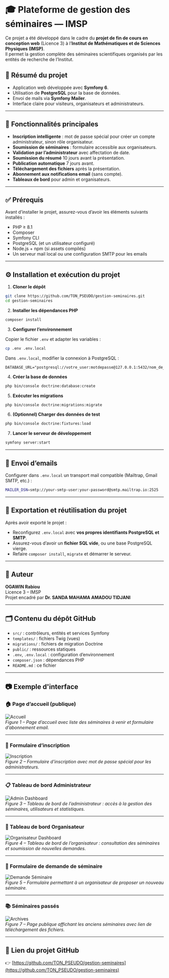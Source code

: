 
# 🎓 Plateforme de gestion des séminaires — IMSP

Ce projet a été développé dans le cadre du **projet de fin de cours en conception web** (Licence 3) à l’**Institut de Mathématiques et de Sciences Physiques (IMSP)**.  
Il permet la gestion complète des séminaires scientifiques organisés par les entités de recherche de l’Institut.

## 🧾 Résumé du projet

- Application web développée avec **Symfony 6**.
- Utilisation de **PostgreSQL** pour la base de données.
- Envoi de mails via **Symfony Mailer**.
- Interface claire pour visiteurs, organisateurs et administrateurs.

---

## 🎯 Fonctionnalités principales

- **Inscription intelligente** : mot de passe spécial pour créer un compte administrateur, sinon rôle organisateur.
- **Soumission de séminaires** : formulaire accessible aux organisateurs.
- **Validation par l’administrateur** avec affectation de date.
- **Soumission du résumé** 10 jours avant la présentation.
- **Publication automatique** 7 jours avant.
- **Téléchargement des fichiers** après la présentation.
- **Abonnement aux notifications email** (sans compte).
- **Tableaux de bord** pour admin et organisateurs.

---

## ✅ Prérequis

Avant d’installer le projet, assurez-vous d’avoir les éléments suivants installés :

- PHP ≥ 8.1
- Composer
- Symfony CLI
- PostgreSQL (et un utilisateur configuré)
- Node.js + npm (si assets compilés)
- Un serveur mail local ou une configuration SMTP pour les emails

---

## ⚙️ Installation et exécution du projet

1. **Cloner le dépôt**

```bash
git clone https://github.com/TON_PSEUDO/gestion-seminaires.git
cd gestion-seminaires
```

2. **Installer les dépendances PHP**

```bash
composer install
```

3. **Configurer l’environnement**

Copier le fichier `.env` et adapter les variables :

```bash
cp .env .env.local
```

Dans `.env.local`, modifier la connexion à PostgreSQL :

```
DATABASE_URL="postgresql://votre_user:motdepasse@127.0.0.1:5432/nom_de_la_base"
```

4. **Créer la base de données**

```bash
php bin/console doctrine:database:create
```

5. **Exécuter les migrations**

```bash
php bin/console doctrine:migrations:migrate
```

6. **(Optionnel) Charger des données de test**

```bash
php bin/console doctrine:fixtures:load
```

7. **Lancer le serveur de développement**

```bash
symfony server:start
```

---

## 📨 Envoi d’emails

Configurer dans `.env.local` un transport mail compatible (Mailtrap, Gmail SMTP, etc.) :

```bash
MAILER_DSN=smtp://your-smtp-user:your-password@smtp.mailtrap.io:2525
```

---

## 🧪 Exportation et réutilisation du projet

Après avoir exporté le projet :
- Reconfigurez `.env.local` avec **vos propres identifiants PostgreSQL et SMTP**.
- Assurez-vous d’avoir un **fichier SQL vide**, ou une base PostgreSQL vierge.
- Refaire `composer install`, `migrate` et démarrer le serveur.

---

## 👤 Auteur

**OGAWIN Rabiou**  
Licence 3 – IMSP  
Projet encadré par **Dr. SANDA MAHAMA AMADOU TIDJANI**

---

## 🗂️ Contenu du dépôt GitHub

- `src/` : contrôleurs, entités et services Symfony
- `templates/` : fichiers Twig (vues)
- `migrations/` : fichiers de migration Doctrine
- `public/` : ressources statiques
- `.env`, `.env.local` : configuration d’environnement
- `composer.json` : dépendances PHP
- `README.md` : ce fichier

---

## 📷 Exemple d'interface

### 🏠 Page d’accueil (publique)

![Accueil](screenshots/accueil.png)  
*Figure 1 – Page d’accueil avec liste des séminaires à venir et formulaire d’abonnement email.*

---

### 📝 Formulaire d’inscription

![Inscription](screenshots/inscription.png)  
*Figure 2 – Formulaire d’inscription avec mot de passe spécial pour les administrateurs.*

---

### 📋 Tableau de bord Administrateur

![Admin Dashboard](screenshots/admin-dashboard.png)  
*Figure 3 – Tableau de bord de l’administrateur : accès à la gestion des séminaires, utilisateurs et statistiques.*

---

### 👤 Tableau de bord Organisateur

![Organisateur Dashboard](screenshots/organisateur-dashboard.png)  
*Figure 4 – Tableau de bord de l’organisateur : consultation des séminaires et soumission de nouvelles demandes.*

---

### 📨 Formulaire de demande de séminaire

![Demande Séminaire](screenshots/demande-seminaire.png)  
*Figure 5 – Formulaire permettant à un organisateur de proposer un nouveau séminaire.*

---

### 📚 Séminaires passés

![Archives](screenshots/seminaires-passes.png)  
*Figure 7 – Page publique affichant les anciens séminaires avec lien de téléchargement des fichiers.*

---


## 🔗 Lien du projet GitHub

👉 [https://github.com/TON_PSEUDO/gestion-seminaires](https://github.com/TON_PSEUDO/gestion-seminaires)
